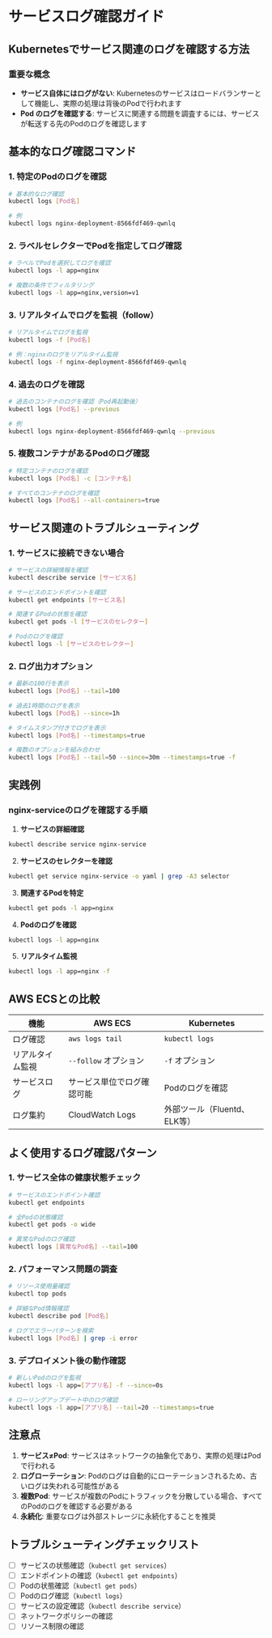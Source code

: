 # サービスログ確認ガイド

## Kubernetesでサービス関連のログを確認する方法

### 重要な概念
- **サービス自体にはログがない**: Kubernetesのサービスはロードバランサーとして機能し、実際の処理は背後のPodで行われます
- **Pod のログを確認する**: サービスに関連する問題を調査するには、サービスが転送する先のPodのログを確認します

## 基本的なログ確認コマンド

### 1. 特定のPodのログを確認
```bash
# 基本的なログ確認
kubectl logs [Pod名]

# 例
kubectl logs nginx-deployment-8566fdf469-qwnlq
```

### 2. ラベルセレクターでPodを指定してログ確認
```bash
# ラベルでPodを選択してログを確認
kubectl logs -l app=nginx

# 複数の条件でフィルタリング
kubectl logs -l app=nginx,version=v1
```

### 3. リアルタイムでログを監視（follow）
```bash
# リアルタイムでログを監視
kubectl logs -f [Pod名]

# 例：nginxのログをリアルタイム監視
kubectl logs -f nginx-deployment-8566fdf469-qwnlq
```

### 4. 過去のログを確認
```bash
# 過去のコンテナのログを確認（Pod再起動後）
kubectl logs [Pod名] --previous

# 例
kubectl logs nginx-deployment-8566fdf469-qwnlq --previous
```

### 5. 複数コンテナがあるPodのログ確認
```bash
# 特定コンテナのログを確認
kubectl logs [Pod名] -c [コンテナ名]

# すべてのコンテナのログを確認
kubectl logs [Pod名] --all-containers=true
```

## サービス関連のトラブルシューティング

### 1. サービスに接続できない場合
```bash
# サービスの詳細情報を確認
kubectl describe service [サービス名]

# サービスのエンドポイントを確認
kubectl get endpoints [サービス名]

# 関連するPodの状態を確認
kubectl get pods -l [サービスのセレクター]

# Podのログを確認
kubectl logs -l [サービスのセレクター]
```

### 2. ログ出力オプション
```bash
# 最新の100行を表示
kubectl logs [Pod名] --tail=100

# 過去1時間のログを表示
kubectl logs [Pod名] --since=1h

# タイムスタンプ付きでログを表示
kubectl logs [Pod名] --timestamps=true

# 複数のオプションを組み合わせ
kubectl logs [Pod名] --tail=50 --since=30m --timestamps=true -f
```

## 実践例

### nginx-serviceのログを確認する手順

1. **サービスの詳細確認**
```bash
kubectl describe service nginx-service
```

2. **サービスのセレクターを確認**
```bash
kubectl get service nginx-service -o yaml | grep -A3 selector
```

3. **関連するPodを特定**
```bash
kubectl get pods -l app=nginx
```

4. **Podのログを確認**
```bash
kubectl logs -l app=nginx
```

5. **リアルタイム監視**
```bash
kubectl logs -l app=nginx -f
```

## AWS ECSとの比較

| 機能 | AWS ECS | Kubernetes |
|------|---------|------------|
| ログ確認 | `aws logs tail` | `kubectl logs` |
| リアルタイム監視 | `--follow` オプション | `-f` オプション |
| サービスログ | サービス単位でログ確認可能 | Podのログを確認 |
| ログ集約 | CloudWatch Logs | 外部ツール（Fluentd、ELK等）|

## よく使用するログ確認パターン

### 1. サービス全体の健康状態チェック
```bash
# サービスのエンドポイント確認
kubectl get endpoints

# 全Podの状態確認
kubectl get pods -o wide

# 異常なPodのログ確認
kubectl logs [異常なPod名] --tail=100
```

### 2. パフォーマンス問題の調査
```bash
# リソース使用量確認
kubectl top pods

# 詳細なPod情報確認
kubectl describe pod [Pod名]

# ログでエラーパターンを検索
kubectl logs [Pod名] | grep -i error
```

### 3. デプロイメント後の動作確認
```bash
# 新しいPodのログを監視
kubectl logs -l app=[アプリ名] -f --since=0s

# ローリングアップデート中のログ確認
kubectl logs -l app=[アプリ名] --tail=20 --timestamps=true
```

## 注意点

1. **サービス≠Pod**: サービスはネットワークの抽象化であり、実際の処理はPodで行われる
2. **ログローテーション**: Podのログは自動的にローテーションされるため、古いログは失われる可能性がある
3. **複数Pod**: サービスが複数のPodにトラフィックを分散している場合、すべてのPodのログを確認する必要がある
4. **永続化**: 重要なログは外部ストレージに永続化することを推奨

## トラブルシューティングチェックリスト

- [ ] サービスの状態確認（`kubectl get services`）
- [ ] エンドポイントの確認（`kubectl get endpoints`）
- [ ] Podの状態確認（`kubectl get pods`）
- [ ] Podのログ確認（`kubectl logs`）
- [ ] サービスの設定確認（`kubectl describe service`）
- [ ] ネットワークポリシーの確認
- [ ] リソース制限の確認
